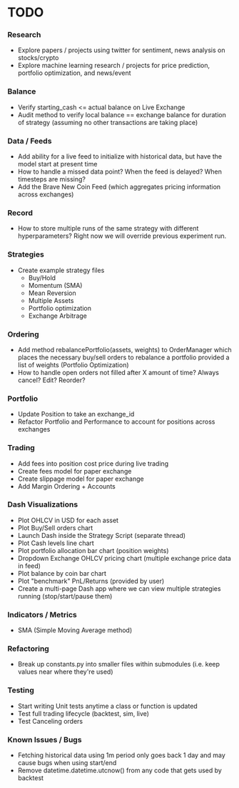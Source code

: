 # TODO

### Research

* Explore papers / projects using twitter for sentiment, news analysis on stocks/crypto
* Explore machine learning research / projects for price prediction, portfolio optimization, and news/event

### Balance

* Verify starting_cash <= actual balance on Live Exchange
* Audit method to verify local balance == exchange balance for duration of strategy (assuming no other transactions are taking place)

### Data / Feeds

* Add ability for a live feed to initialize with historical data, but have the model start at present time
* How to handle a missed data point? When the feed is delayed? When timesteps are missing?
* Add the Brave New Coin Feed (which aggregates pricing information across exchanges)

### Record

* How to store multiple runs of the same strategy with different hyperparameters? Right now we will override previous experiment run.

### Strategies

* Create example strategy files
  * Buy/Hold
  * Momentum (SMA)
  * Mean Reversion
  * Multiple Assets
  * Portfolio optimization
  * Exchange Arbitrage

### Ordering

* Add method rebalancePortfolio(assets, weights) to OrderManager which places the necessary buy/sell orders to rebalance a portfolio provided a list of weights (Portfolio Optimization)
* How to handle open orders not filled after X amount of time? Always cancel? Edit? Reorder?

### Portfolio

* Update Position to take an exchange_id
* Refactor Portfolio and Performance to account for positions across exchanges

### Trading

* Add fees into position cost price during live trading
* Create fees model for paper exchange
* Create slippage model for paper exchange
* Add Margin Ordering + Accounts

### Dash Visualizations

* Plot OHLCV in USD for each asset
* Plot Buy/Sell orders chart
* Launch Dash inside the Strategy Script (separate thread)
* Plot Cash levels line chart
* Plot portfolio allocation bar chart (position weights)
* Dropdown Exchange OHLCV pricing chart (multiple exchange price data in feed)
* Plot balance by coin bar chart
* Plot "benchmark" PnL/Returns (provided by user)
* Create a multi-page Dash app where we can view multiple strategies running (stop/start/pause them)

### Indicators / Metrics

* SMA (Simple Moving Average method)

### Refactoring

* Break up constants.py into smaller files within submodules (i.e. keep values near where they're used)

### Testing

* Start writing Unit tests anytime a class or function is updated
* Test full trading lifecycle (backtest, sim, live)
* Test Canceling orders

### Known Issues / Bugs

* Fetching historical data using 1m period only goes back 1 day and may cause bugs when using start/end
* Remove datetime.datetime.utcnow() from any code that gets used by backtest
